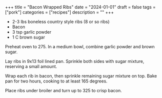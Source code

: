 ﻿+++
title = "Bacon Wrapped Ribs"
date = "2024-01-01"
draft = false
tags = ["pork"]
categories = ["recipes"]
description = ""
+++

* 2-3 lbs boneless country style ribs (8 or so ribs)
* Bacon
* 3 tsp garlic powder
* 1 C brown sugar

Preheat oven to 275. In a medium bowl, combine garlic powder and brown sugar.

Lay ribs in 9x13 foil lined pan. Sprinkle both sides with sugar mixture, reserving a small amount.

Wrap each rib in bacon, then sprinkle remaining sugar mixture on top. Bake pan for two hours, cooking to at least 165 degrees.

Place ribs under broiler and turn up to 325 to crisp bacon.